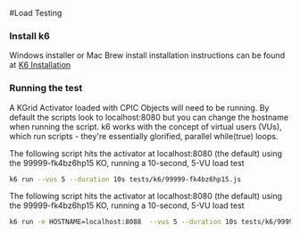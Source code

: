 #Load Testing

### Install k6
 
Windows installer or Mac Brew install installation instructions can be found at 
[K6 Installation](https://docs.k6.io/docs/installation)

### Running the test
A KGrid Activator loaded with CPIC Objects will need to be running.  By default the scripts look to
localhost:8080 but you can change the hostname when running the script. k6 works with the concept of virtual users (VUs), which run scripts - they're essentially glorified, 
parallel while(true) loops. 

The following script hits the activator at localhost:8080 (the default) using the 99999-fk4bz6hp15 KO, 
running a 10-second, 5-VU load test

```bash
k6 run --vus 5 --duration 10s tests/k6/99999-fk4bz6hp15.js 
```


The following script hits the activator at localhost:8080 (the default) using the 99999-fk4bz6hp15 KO, 
running a 10-second, 5-VU load test

```bash
k6 run -e HOSTNAME=localhost:8088  --vus 5 --duration 10s tests/k6/99999-fk4bz6hp15.js 

```